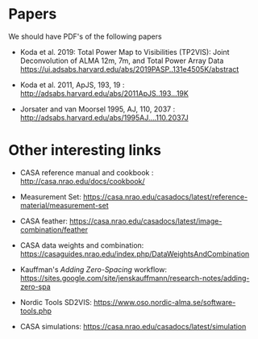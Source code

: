 # Papers

We should have PDF's of the following papers


* Koda et al. 2019: Total Power Map to Visibilities (TP2VIS): Joint Deconvolution of ALMA 12m, 7m, and Total Power Array Data
https://ui.adsabs.harvard.edu/abs/2019PASP..131e4505K/abstract

* Koda et al. 2011, ApJS, 193, 19 : http://adsabs.harvard.edu/abs/2011ApJS..193...19K

* Jorsater and van Moorsel 1995, AJ, 110, 2037 : http://adsabs.harvard.edu/abs/1995AJ....110.2037J


# Other interesting links

* CASA reference manual and cookbook : http://casa.nrao.edu/docs/cookbook/

* Measurement Set: https://casa.nrao.edu/casadocs/latest/reference-material/measurement-set

* CASA feather: https://casa.nrao.edu/casadocs/latest/image-combination/feather

* CASA data weights and combination:  https://casaguides.nrao.edu/index.php/DataWeightsAndCombination

* Kauffman's *Adding Zero-Spacing* workflow: https://sites.google.com/site/jenskauffmann/research-notes/adding-zero-spa

* Nordic Tools SD2VIS: https://www.oso.nordic-alma.se/software-tools.php

* CASA simulations: https://casa.nrao.edu/casadocs/latest/simulation
